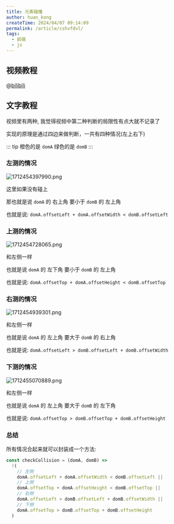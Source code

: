 ```yaml
---
title: 元素碰撞
author: huan_kong
createTime: 2024/04/07 09:14:09
permalink: /article/cshvfdvl/
tags:
  - 前端
  - js
---
```


## 视频教程

@[bilibili](BV1eL41187ts)

## 文字教程

视频里有两种, 我觉得视频中第二种判断的局限性有点大就不记录了

实现的原理是通过四边来做判断，一共有四种情况(左上右下)

::: tip
橙色的是 `domA`
绿色的是 `domB`
:::

### 左测的情况

![1712454397990.png](https://img.huankong.top/i/2024/04/07/6611fafef1e03.png)

这里如果没有碰上

那也就是说 `domA` 的 右上角 要小于 `domB` 的 左上角

也就是说: `domA.offsetLeft + domA.offsetWidth < domB.offsetLeft`

### 上测的情况

![1712454728065.png](https://img.huankong.top/i/2024/04/07/6611fc4a58ec3.png)

和左侧一样

也就是说 `domA` 的 左下角 要小于 `domB` 的 左上角

也就是说: `domA.offsetTop + domA.offsetHeight < domB.offsetTop`

### 右测的情况

![1712454939301.png](https://img.huankong.top/i/2024/04/07/6611fd1ca76a5.png)

和左侧一样

也就是说 `domA` 的 左上角 要大于 `domB` 的 右上角

也就是说: `domA.offsetLeft > domB.offsetLeft + domB.offsetWidth`

### 下测的情况

![1712455070889.png](https://img.huankong.top/i/2024/04/07/6611fd9fdde44.png)

和左侧一样

也就是说 `domA` 的 左上角 要大于 `domB` 的 左下角

也就是说: `domA.offsetTop > domB.offsetTop + domB.offsetHeight`

### 总结

所有情况合起来就可以封装成一个方法:

~~~ js
const checkCollision = (domA, domB) =>
  !(
    // 左侧
    domA.offsetLeft + domA.offsetWidth < domB.offsetLeft ||
    // 上侧
    domA.offsetTop + domA.offsetHeight < domB.offsetTop ||
    // 右侧
    domA.offsetLeft > domB.offsetLeft + domB.offsetWidth ||
    // 下侧
    domA.offsetTop > domB.offsetTop + domB.offsetHeight
  )
~~~
